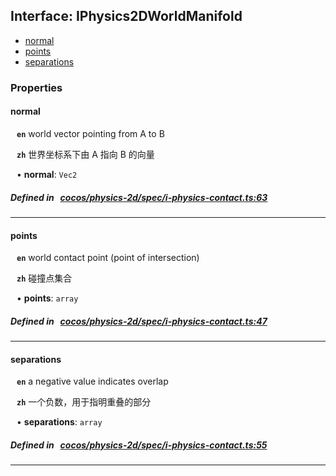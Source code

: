 ## Interface: IPhysics2DWorldManifold

- [normal](#normal)
- [points](#points)
- [separations](#separations)

### Properties

#### normal

<div style="margin-left: 10px;">




**`en`** 
world vector pointing from A to B




**`zh`** 
世界坐标系下由 A 指向 B 的向量



• **normal**: ``Vec2``

</div>


##### Defined in &nbsp;   [cocos/physics-2d/spec/i-physics-contact.ts:63](https://github.com/cocos-creator/engine/blob/c7bf6b8a9/cocos/physics-2d/spec/i-physics-contact.ts#L63)&nbsp;

___
#### points

<div style="margin-left: 10px;">




**`en`** 
world contact point (point of intersection)




**`zh`** 
碰撞点集合



• **points**: ``array``

</div>


##### Defined in &nbsp;   [cocos/physics-2d/spec/i-physics-contact.ts:47](https://github.com/cocos-creator/engine/blob/c7bf6b8a9/cocos/physics-2d/spec/i-physics-contact.ts#L47)&nbsp;

___
#### separations

<div style="margin-left: 10px;">




**`en`** 
a negative value indicates overlap




**`zh`** 
一个负数，用于指明重叠的部分



• **separations**: ``array``

</div>


##### Defined in &nbsp;   [cocos/physics-2d/spec/i-physics-contact.ts:55](https://github.com/cocos-creator/engine/blob/c7bf6b8a9/cocos/physics-2d/spec/i-physics-contact.ts#L55)&nbsp;

___
